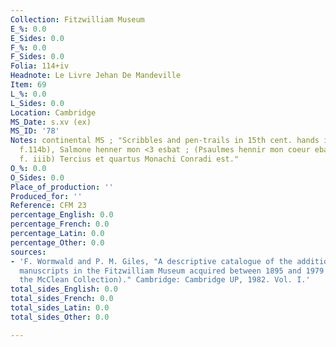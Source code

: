 ```yaml
---
Collection: Fitzwilliam Museum
E_%: 0.0
E_Sides: 0.0
F_%: 0.0
F_Sides: 0.0
Folia: 114+iv
Headnote: Le Livre Jehan De Mandeville
Item: 69
L_%: 0.0
L_Sides: 0.0
Location: Cambridge
MS_Date: s.xv (ex)
MS_ID: '78'
Notes: continental MS ; "Scribbles and pen-trails in 15th cent. hands include (on
  f.114b), Salmone henner mon <3 esbat ; (Psaulmes hennir mon coeur ebat?); and (on
  f. iiib) Tercius et quartus Monachi Conradi est."
O_%: 0.0
O_Sides: 0.0
Place_of_production: ''
Produced_for: ''
Reference: CFM 23
percentage_English: 0.0
percentage_French: 0.0
percentage_Latin: 0.0
percentage_Other: 0.0
sources:
- 'F. Wormwald and P. M. Giles, "A descriptive catalogue of the additional illuminated
  manuscripts in the Fitzwilliam Museum acquired between 1895 and 1979 (excluding
  the McClean Collection)." Cambridge: Cambridge UP, 1982. Vol. I.'
total_sides_English: 0.0
total_sides_French: 0.0
total_sides_Latin: 0.0
total_sides_Other: 0.0

---
```

